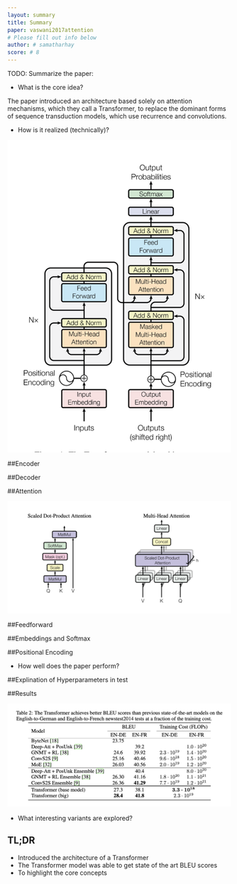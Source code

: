 ```yaml
---
layout: summary
title: Summary
paper: vaswani2017attention
# Please fill out info below
author: # samatharhay
score: # 8
---
```


TODO: Summarize the paper:
* What is the core idea?

The paper introduced an architecture based solely on attention mechanisms, which they call a Transformer, to replace the dominant forms of sequence transduction models, which use recurrence and convolutions.

* How is it realized (technically)?

![Transformer](vaswani2017attention_1a.png)

##Encoder

##Decoder

##Attention

![Attention](vaswani2017attention_1b.png)

##Feedforward

##Embeddings and Softmax

##Positional Encoding

* How well does the paper perform?

##Explination of Hyperparameters in test

##Results

![Results](vaswani2017attention_1c.png)


* What interesting variants are explored?



## TL;DR
* Introduced the architecture of a Transformer
* The Transformer model was able to get state of the art BLEU scores
* To highlight the core concepts
